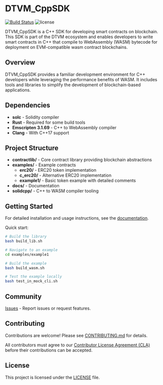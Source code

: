 # DTVM_CppSDK

[![Build Status](https://travis-ci.org/DTVMStack/DTVM_CppSDK.svg?branch=master)](https://travis-ci.org/DTVMStack/DTVM_CppSDK)
![license](https://img.shields.io/badge/license-Apache--2.0-green.svg)


DTVM_CppSDK is a C++ SDK for developing smart contracts on blockchain. This SDK is part of the DTVM ecosystem and enables developers to write smart contracts in C++ that compile to WebAssembly (WASM) bytecode for deployment on EVM-compatible wasm contract blockchains.

## Overview

DTVM_CppSDK provides a familiar development environment for C++ developers while leveraging the performance benefits of WASM. It includes tools and libraries to simplify the development of blockchain-based applications.

## Dependencies

* **solc** - Solidity compiler
* **Rust** - Required for some build tools
* **Emscripten 3.1.69** - C++ to WebAssembly compiler
* **Clang** - With C++17 support

## Project Structure

* **contractlib/** - Core contract library providing blockchain abstractions
* **examples/** - Example contracts
  * **erc20/** - ERC20 token implementation 
  * **c_erc20/** - Alternative ERC20 implementation
  * **example1/** - Basic token example with detailed comments
* **docs/** - Documentation
* **solidcpp/** - C++ to WASM compiler tooling

## Getting Started

For detailed installation and usage instructions, see the [documentation](docs/readme.md).

Quick start:
```bash
# Build the library
bash build_lib.sh

# Navigate to an example
cd examples/example1

# Build the example
bash build_wasm.sh

# Test the example locally
bash test_in_mock_cli.sh
```

## Community
[Issues](https://github.com/DTVMStack/DTVM_CppSDK/issues) - Report issues or request features.

## Contributing

Contributions are welcome! Please see [CONTRIBUTING.md](CONTRIBUTING.md) for details.

All contributors must agree to our [Contributor License Agreement (CLA)](CLA.md) before their contributions can be accepted.

## License

This project is licensed under the [LICENSE](LICENSE) file.

